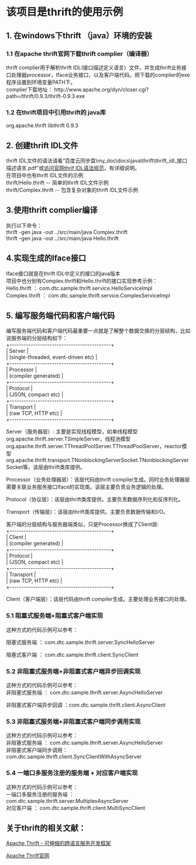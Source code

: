 <h1>该项目是thrift的使用示例</h1>

<h2>1. 在windows下thrift （java）环境的安装</h2>
<h3>1.1 在apache thrift官网下载thrift complier（编译器）</h3>
thrift complier用于解析thrift IDL(接口描述定义语言）文件，并生成thrift业务接口处理器processor，Iface业务接口，以及客户端代码。把下载的complier的exe程序设置到环境变量PATH下。
<br />complier下载地址：
http://www.apache.org/dyn/closer.cgi?path=/thrift/0.9.3/thrift-0.9.3.exe

<h3>1.2 在thrift项目中引用thrift的 java库</h3>
		<dependency>
			<groupId>org.apache.thrift</groupId>
			<artifactId>libthrift</artifactId>
			<version>0.9.3</version>
		</dependency>
<h2>2. 创建thrift IDL文件</h2>
thrift IDL文件的语法请看“百度云同步盘\my_doc\docs\java\thrift\thrift_idl_接口描述语言.pdf"或<a href="http://thrift.apache.org/docs/idl">访问官网thrif IDL语法规范</a>，有详细说明。<br />
在项目中也有thrift IDL文件的示例<br />
thrift/Hello.thrift   --   简单的thrift IDL文件示例<br />
thrift/Complex.thrift    --    包含复杂对象的thrift IDL文件示例


<h2>3.使用thrift complier编译</h2>
执行以下命令：<br />
thrift -gen java -out ../src/main/java Complex.thrift<br />
thrift -gen java -out ../src/main/java Hello.thrift

<h2>4.实现生成的Iface接口</h2>
Iface接口就是在thrift IDL中定义的接口的java版本<br />
项目中也分别有Complex.thrift和Hello.thrift的接口实现参考示例：<br />
Hello.thrift ： com.dtc.sample.thrift.service.HelloServiceImpl<br />
Complex.thrift ： com.dtc.sample.thrift.service.ComplexServiceImpl

<h2>5. 编写服务端代码和客户端代码</h2>
编写服务端代码和客户端代码最重要一点就是了解整个数据交换的分层结构，比如说服务端的分层结构如下：<br />
  +-------------------------------------------+<br />
  | Server                                    |<br />
  | (single-threaded, event-driven etc)       |<br />
  +-------------------------------------------+<br />
  | Processor                                 |<br />
  | (compiler generated)                      |<br />
  +-------------------------------------------+<br />
  | Protocol                                  |<br />
  | (JSON, compact etc)                       |<br />
  +-------------------------------------------+<br />
  | Transport                                 |<br />
  | (raw TCP, HTTP etc)                       |<br />
  +-------------------------------------------+<br />

Server（服务器层）: 主要是实现线程模型，如单线程模型org.apache.thrift.server.TSimpleServer，线程池模型org.apache.thrift.server.TThreadPoolServer.TThreadPoolServer，reactor模型org.apache.thrift.transport.TNonblockingServerSocket.TNonblockingServerSocket等。该层由thrift类库提供。<br />

Processor（业务处理器层）：该层代码由thrift compiler生成。同时业务处理器层需要关联业务服务接口Iface的实现类。该层主要负责业务逻辑的处理。<br />

Protocol（协议层）：该层由thrift类库提供。主要负责数据序列化和反序列化。<br />

Transport（传输层）：该层由thrift类库提供。主要负责数据传输和I/O。<br />


客户端的分层结构与服务器端类似，只是Processor换成了Client层:<br />
  +-------------------------------------------+<br />
  | Client                                    |<br />
  | (compiler generated)                      |<br />
  +-------------------------------------------+<br />
  | Protocol                                  |<br />
  | (JSON, compact etc)                       |<br />
  +-------------------------------------------+<br />
  | Transport                                 |<br />
  | (raw TCP, HTTP etc)                       |<br />
  +-------------------------------------------+<br />

Client（客户端层）：该层代码由thrift compiler生成。主要处理业务接口的处理。<br />


<h3>5.1 阻塞式服务端+阻塞式客户端实现</h3>
这种方式的代码示例可以参考：<br />

阻塞式服务端  ： com.dtc.sample.thrift.server.SyncHelloServer<br />

阻塞式客户端  ： com.dtc.sample.thrift.client.SyncClient<br />


<h3>5.2 非阻塞式服务端+非阻塞式客户端异步回调实现</h3>
这种方式的代码示例可以参考：<br />
非阻塞式服务端 ： com.dtc.sample.thrift.server.AsyncHelloServer<br />

非阻塞式客户端异步回调 ：com.dtc.sample.thrift.client.AsyncClient<br />

<h3>5.3 非阻塞式服务端+非阻塞式客户端同步调用实现</h3>
这种方式的代码示例可以参考：<br />
非阻塞式服务端 ： com.dtc.sample.thrift.server.AsyncHelloServer<br />
非阻塞式客户端同步调用：com.dtc.sample.thrift.client.SyncClientWithAsyncServer<br />

<h3>5.4 一端口多服务注册的服务端 + 对应客户端实现</h3>
这种方式的代码示例可以参考：<br />
一端口多服务注册的服务端 ：com.dtc.sample.thrift.server.MultiplexAsyncServer<br />
对应客户端 ： com.dtc.sample.thrift.client.MultiSyncClient<br />


<h2>关于thrift的相关文献：</h2>
<a href="https://www.ibm.com/developerworks/cn/java/j-lo-apachethrift/">Apache Thrift - 可伸缩的跨语言服务开发框架 </a><br />

<a href="http://thrift.apache.org/">Apache Thrift官网 </a>